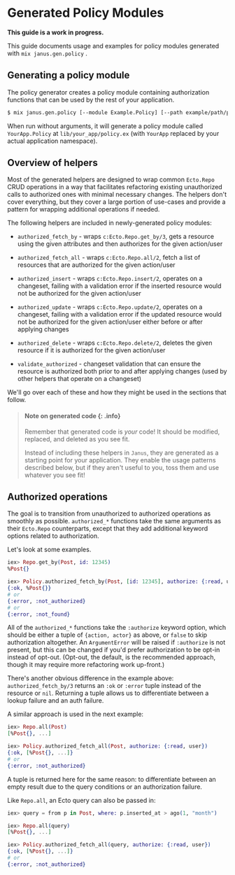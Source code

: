 # Generated Policy Modules

**This guide is a work in progress.**

This guide documents usage and examples for policy modules generated with `mix janus.gen.policy` .

## Generating a policy module

The policy generator creates a policy module containing authorization functions that can be used by the rest of your application.

```sh
$ mix janus.gen.policy [--module Example.Policy] [--path example/path/policy.ex]
```

When run without arguments, it will generate a policy module called `YourApp.Policy` at `lib/your_app/policy.ex` (with `YourApp` replaced by your actual application namespace).

## Overview of helpers

Most of the generated helpers are designed to wrap common `Ecto.Repo` CRUD operations in a way that facilitates refactoring existing unauthorized calls to authorized ones with minimal necessary changes.
The helpers don't cover everything, but they cover a large portion of use-cases and provide a pattern for wrapping additional operations if needed.

The following helpers are included in newly-generated policy modules:

* `authorized_fetch_by` - wraps `c:Ecto.Repo.get_by/3`, gets a resource using the given attributes and then authorizes for the given action/user

* `authorized_fetch_all` - wraps `c:Ecto.Repo.all/2`, fetch a list of resources that are authorized for the given action/user

* `authorized_insert` - wraps `c:Ecto.Repo.insert/2`, operates on a changeset, failing with a validation error if the inserted resource would not be authorized for the given action/user

* `authorized_update` - wraps `c:Ecto.Repo.update/2`, operates on a changeset, failing with a validation error if the updated resource would not be authorized for the given action/user either before or after applying changes

* `authorized_delete` - wraps `c:Ecto.Repo.delete/2`, deletes the given resource if it is authorized for the given action/user

* `validate_authorized` - changeset validation that can ensure the resource is authorized both prior to and after applying changes (used by other helpers that operate on a changeset)

We'll go over each of these and how they might be used in the sections that follow.

> #### Note on generated code {: .info}
>
> Remember that generated code is _your_ code!
> It should be modified, replaced, and deleted as you see fit.
>
> Instead of including these helpers in `Janus`, they are generated as a starting point for your application.
> They enable the usage patterns described below, but if they aren't useful to you, toss them and use whatever you see fit!

## Authorized operations

The goal is to transition from unauthorized to authorized operations as smoothly as possible.
`authorized_*` functions take the same arguments as their `Ecto.Repo` counterparts, except that they add additional keyword options related to authorization.

Let's look at some examples.

```elixir
iex> Repo.get_by(Post, id: 12345)
%Post{}

iex> Policy.authorized_fetch_by(Post, [id: 12345], authorize: {:read, user})
{:ok, %Post{}}
# or
{:error, :not_authorized}
# or
{:error, :not_found}
```

All of the `authorized_*` functions take the `:authorize` keyword option, which should be either a tuple of `{action, actor}` as above, or `false` to skip authorization altogether.
An `ArgumentError` will be raised if `:authorize` is not present, but this can be changed if you'd prefer authorization to be opt-in instead of opt-out.
(Opt-out, the default, is the recommended approach, though it may require more refactoring work up-front.)

There's another obvious difference in the example above: `authorized_fetch_by/3` returns an `:ok` or `:error` tuple instead of the resource or `nil`.
Returning a tuple allows us to differentiate between a lookup failure and an auth failure.

A similar approach is used in the next example:

```elixir
iex> Repo.all(Post)
[%Post{}, ...]

iex> Policy.authorized_fetch_all(Post, authorize: {:read, user})
{:ok, [%Post{}, ...]}
# or
{:error, :not_authorized}
```

A tuple is returned here for the same reason: to differentiate between an empty result due to the query conditions or an authorization failure.

Like `Repo.all`, an Ecto query can also be passed in:

```elixir
iex> query = from p in Post, where: p.inserted_at > ago(1, "month")

iex> Repo.all(query)
[%Post{}, ...]

iex> Policy.authorized_fetch_all(query, authorize: {:read, user})
{:ok, [%Post{}, ...]}
# or
{:error, :not_authorized}
```
